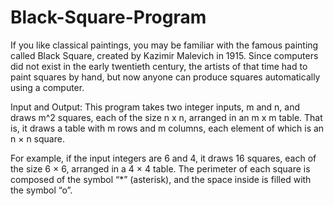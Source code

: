 # Black-Square-Program
If you like classical paintings, you may be familiar with the famous painting called Black Square, 
created by Kazimir Malevich in 1915. Since computers did not exist in the early twentieth century, 
the artists of that time had to paint squares by hand, but now anyone can produce squares automatically using a computer.


Input and Output:  This program takes two integer inputs, m and n, and draws m^2 squares, each of the size n x n, arranged in an m x m table. 
That is, it draws a table with m rows and m columns, each element of which is an n × n square. 

For example, if the input integers are 6 and 4, it draws 16 squares, each of the size 6 × 6, arranged in a 4 × 4 table. 
The perimeter of each square is composed of the symbol “*” (asterisk), and the space inside is filled with the symbol “o”.

